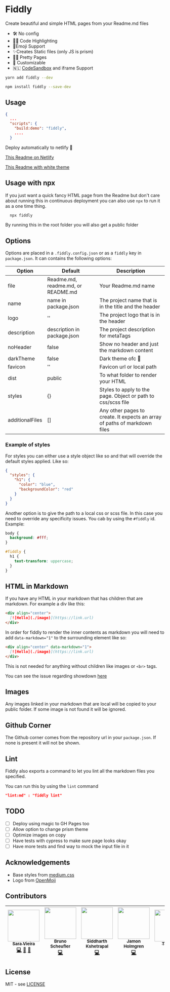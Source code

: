 # Fiddly

Create beautiful and simple HTML pages from your Readme.md files

- 🛠 No config
- 👩‍💻 Code Highlighting
- 💯Emoji Support
- ✨Creates Static files (only JS is prism)
- 🏳️‍🌈 Pretty Pages
- 🦄 Customizable
- 🇳🇱 [CodeSandbox](https://codesandbox.io) and iframe Support

```bash
yarn add fiddly --dev
```

```bash
npm install fiddly --save-dev
```

## Usage

```json
{
  ...
  "scripts": {
    "build:demo": "fiddly",
    ....
  }
```

Deploy automatically to netlify 🎉

[This Readme on Netlify](https://fiddly.netlify.com/)

[This Readme with white theme](https://5c211293454e136fac543e8d--fiddly.netlify.com/)

## Usage with npx

<!-- markdownlint-disable -->

If you just want a quick fancy HTML page from the Readme but don't care about running this in continuous deployment you can also use `npx` to run it as a one time thing.

<!-- markdownlint-enable -->

```bash
  npx fiddly
```

By running this in the root folder you will also get a public folder

## Options

Options are placed in a `.fiddly.config.json` or as a `fiddly` key in `package.json`.
It can contains the following options:

<!-- markdownlint-disable -->

| Option          | Default                            | Description                                                               |
| --------------- | ---------------------------------- | ------------------------------------------------------------------------- |
| file            | Readme.md, readme.md, or README.md | Your Readme.md name                                                       |
| name            | name in package.json               | The project name that is in the title and the header                      |
| logo            | ''                                 | The project logo that is in the header                                    |
| description     | description in package.json        | The project description for metaTags                                      |
| noHeader        | false                              | Show no header and just the markdown content                              |
| darkTheme       | false                              | Dark theme ofc 🎉                                                         |
| favicon         | ''                                 | Favicon url or local path                                                 |
| dist            | public                             | To what folder to render your HTML                                        |
| styles          | {}                                 | Styles to apply to the page. Object or path to css/scss file              |
| additionalFiles | []                                 | Any other pages to create. It expects an array of paths of markdown files |

<!-- markdownlint-enable -->

### Example of styles

For styles you can either use a style object like so and that will override the
default styles applied. Like so:

```json
{
  "styles": {
    "h1": {
      "color": "blue",
      "backgroundColor": "red"
    }
  }
}
```

Another option is to give the path to a local css or scss file.
In this case you need to override any specificity issues.
You cab by using the `#fiddly` id.
Example:

```css
body {
  background: #fff;
}

#fiddly {
  h1 {
    text-transform: uppercase;
  }
}
```

## HTML in Markdown

If you have any HTML in your markdown that has children that are markdown.
For example a div like this:

```markdown
<div align="center">
  [![Hello](./image)](https://link.url)
</div>
```

In order for fiddly to render the inner contents as markdown you will need to add
`data-markdown="1"` to the surrounding element like so:

```markdown
<div align="center" data-markdown="1">
  [![Hello](./image)](https://link.url)
</div>
```

This is not needed for anything without children like images or `<br>` tags.

You can see the issue regarding showdown [here](https://github.com/showdownjs/showdown/issues/178)

## Images

Any images linked in your markdown that are local will be copied to your public folder.
If some image is not found it will be ignored.

## Github Corner

The Github corner comes from the repository url in your `package.json`.
If none is present it will not be shown.

## Lint

Fiddly also exports a command to let you lint all the markdown files you specified.

You can run this by using the `lint` command

```json
"lint:md" : "fiddly lint"
```

## TODO

- [ ] Deploy using magic to GH Pages too
- [ ] Allow option to change prism theme
- [ ] Optimize images on copy
- [ ] Have tests with cypress to make sure page looks okay
- [ ] Have more tests and find way to mock the input file in it

## Acknowledgements

- Base styles from [medium.css](https://github.com/lucagez/medium.css)
- Logo from [OpenMoji](http://www.openmoji.org/library.html?search=beautiful&emoji=2728)

## Contributors

<!-- markdownlint-disable -->
<!-- ALL-CONTRIBUTORS-LIST:START - Do not remove or modify this section -->
<!-- prettier-ignore -->
| [<img src="https://avatars0.githubusercontent.com/u/1051509?v=4" width="100px;"/><br /><sub><b>Sara Vieira</b></sub>](http://iamsaravieira.com)<br />[💻](https://github.com/SaraVieira/fiddly/commits?author=SaraVieira "Code") [🎨](#design-SaraVieira "Design") [🤔](#ideas-SaraVieira "Ideas, Planning, & Feedback") | [<img src="https://avatars2.githubusercontent.com/u/4772980?v=4" width="100px;"/><br /><sub><b>Bruno Scheufler</b></sub>](https://brunoscheufler.com)<br />[💻](https://github.com/SaraVieira/fiddly/commits?author=BrunoScheufler "Code") | [<img src="https://avatars0.githubusercontent.com/u/1863771?v=4" width="100px;"/><br /><sub><b>Siddharth Kshetrapal</b></sub>](https://sid.studio)<br />[💻](https://github.com/SaraVieira/fiddly/commits?author=siddharthkp "Code") | [<img src="https://avatars3.githubusercontent.com/u/1479215?v=4" width="100px;"/><br /><sub><b>Jamon Holmgren</b></sub>](https://jamonholmgren.com)<br />[💻](https://github.com/SaraVieira/fiddly/commits?author=jamonholmgren "Code") | [<img src="https://avatars0.githubusercontent.com/u/1695613?v=4" width="100px;"/><br /><sub><b>Timothy</b></sub>](http://timothy.is)<br />[💻](https://github.com/SaraVieira/fiddly/commits?author=timothyis "Code") | [<img src="https://avatars2.githubusercontent.com/u/13808724?v=4" width="100px;"/><br /><sub><b>Andrew Cherniavskii</b></sub>](https://github.com/cherniavskii)<br />[💻](https://github.com/SaraVieira/fiddly/commits?author=cherniavskii "Code") |
| :---: | :---: | :---: | :---: | :---: | :---: |

<!-- ALL-CONTRIBUTORS-LIST:END -->
<!-- ALL-CONTRIBUTORS-LIST: START - Do not remove or modify this section -->
<!-- ALL-CONTRIBUTORS-LIST:END -->
<!-- markdownlint-enable -->

## License

MIT - see [LICENSE](https://github.com/SaraVieira/fiddly/blob/master/LICENSE.md)

```

```
